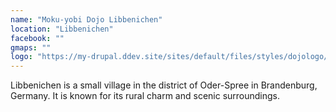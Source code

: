 ```yaml
---
name: "Moku-yobi Dojo Libbenichen"
location: "Libbenichen"
facebook: ""
gmaps: ""
logo: "https://my-drupal.ddev.site/sites/default/files/styles/dojologo/public/logos/2025-09/Dojo_Libbenichen.png?itok=0NP3hCr0"
---
```

Libbenichen is a small village in the district of Oder-Spree in Brandenburg, Germany. It is known for its rural charm and scenic surroundings.